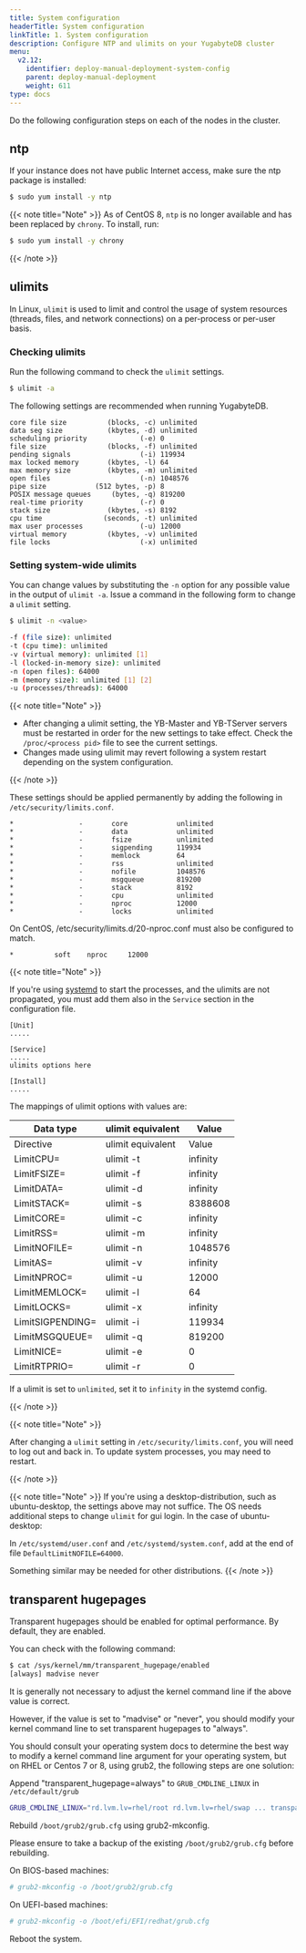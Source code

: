 ```yaml
---
title: System configuration
headerTitle: System configuration
linkTitle: 1. System configuration
description: Configure NTP and ulimits on your YugabyteDB cluster
menu:
  v2.12:
    identifier: deploy-manual-deployment-system-config
    parent: deploy-manual-deployment
    weight: 611
type: docs
---
```


Do the following configuration steps on each of the nodes in the cluster.

## ntp

 If your instance does not have public Internet access, make sure the ntp package is installed:

```sh
$ sudo yum install -y ntp
```

{{< note title="Note" >}}
As of CentOS 8, `ntp` is no longer available and has been replaced by `chrony`. To install, run:
```sh
$ sudo yum install -y chrony
```
{{< /note >}}

## ulimits

In Linux, `ulimit` is used to limit and control the usage of system resources (threads, files, and network connections) on a per-process or per-user basis.

### Checking ulimits

Run the following command to check the `ulimit` settings.

```sh
$ ulimit -a
```

The following settings are recommended when running YugabyteDB.

```
core file size          (blocks, -c) unlimited
data seg size           (kbytes, -d) unlimited
scheduling priority             (-e) 0
file size               (blocks, -f) unlimited
pending signals                 (-i) 119934
max locked memory       (kbytes, -l) 64
max memory size         (kbytes, -m) unlimited
open files                      (-n) 1048576
pipe size            (512 bytes, -p) 8
POSIX message queues     (bytes, -q) 819200
real-time priority              (-r) 0
stack size              (kbytes, -s) 8192
cpu time               (seconds, -t) unlimited
max user processes              (-u) 12000
virtual memory          (kbytes, -v) unlimited
file locks                      (-x) unlimited
```

### Setting system-wide ulimits

You can change values by substituting the `-n` option for any possible value in the output of `ulimit -a`. Issue a command in the following form to change a `ulimit` setting.

```sh
$ ulimit -n <value>
```

```sh
-f (file size): unlimited
-t (cpu time): unlimited
-v (virtual memory): unlimited [1]
-l (locked-in-memory size): unlimited
-n (open files): 64000
-m (memory size): unlimited [1] [2]
-u (processes/threads): 64000
```

{{< note title="Note" >}}

- After changing a ulimit setting, the YB-Master and YB-TServer servers must be restarted in order for the new settings to take effect. Check the `/proc/<process pid>` file to see the current settings.
- Changes made using ulimit may revert following a system restart depending on the system configuration.

{{< /note >}}

These settings should be applied permanently by adding the following in `/etc/security/limits.conf`.

```
*                -       core            unlimited
*                -       data            unlimited
*                -       fsize           unlimited
*                -       sigpending      119934
*                -       memlock         64
*                -       rss             unlimited
*                -       nofile          1048576
*                -       msgqueue        819200
*                -       stack           8192
*                -       cpu             unlimited
*                -       nproc           12000
*                -       locks           unlimited
```

On CentOS, /etc/security/limits.d/20-nproc.conf must also be configured to match.

```
*          soft    nproc     12000
```

{{< note title="Note" >}}

If you're using [systemd](https://systemd.io/) to start the processes, and the ulimits are not propagated, you
 must add them also in the `Service` section in the configuration file.

```
[Unit]
.....

[Service]
.....
ulimits options here

[Install]
.....
```

The mappings of ulimit options with values are:

Data type | ulimit equivalent | Value |
----------|-------------|-----|
Directive       | ulimit equivalent    | Value |
LimitCPU=       | ulimit -t            | infinity |
LimitFSIZE=     | ulimit -f            | infinity |
LimitDATA=      | ulimit -d            | infinity |
LimitSTACK=     | ulimit -s            | 8388608 |
LimitCORE=      | ulimit -c            | infinity |
LimitRSS=       | ulimit -m            | infinity |
LimitNOFILE=    | ulimit -n            | 1048576  |
LimitAS=        | ulimit -v            | infinity |
LimitNPROC=     | ulimit -u            | 12000  |
LimitMEMLOCK=   | ulimit -l            | 64 |
LimitLOCKS=     | ulimit -x            | infinity |
LimitSIGPENDING=| ulimit -i            | 119934 |
LimitMSGQUEUE=  | ulimit -q            | 819200 |
LimitNICE=      | ulimit -e            | 0 |
LimitRTPRIO=    | ulimit -r            | 0 |

If a ulimit is set to `unlimited`, set it to `infinity` in the systemd config.

{{< /note >}}

{{< note title="Note" >}}

After changing a `ulimit` setting in `/etc/security/limits.conf`, you will need to log out and back in. To update system processes, you may need to restart.

{{< /note >}}

{{< note title="Note" >}}
If you're using a desktop-distribution, such as ubuntu-desktop, the settings above may not suffice.
The OS needs additional steps to change `ulimit` for gui login. In the case of ubuntu-desktop:

In `/etc/systemd/user.conf` and `/etc/systemd/system.conf`, add at the end of file `DefaultLimitNOFILE=64000`.

Something similar may be needed for other distributions.
{{< /note >}}


## transparent hugepages

Transparent hugepages should be enabled for optimal performance. By default, they are enabled.

You can check with the following command:


```sh
$ cat /sys/kernel/mm/transparent_hugepage/enabled
[always] madvise never
```

It is generally not necessary to adjust the kernel command line if the above value is correct.

However, if the value is set to "madvise" or "never", you should modify your kernel command line to set transparent hugepages to "always".


You should consult your operating system docs to determine the best way to modify a kernel command line argument for your operating system, but on RHEL or Centos 7 or 8, using grub2, the following steps are one solution:


Append "transparent_hugepage=always" to `GRUB_CMDLINE_LINUX` in `/etc/default/grub`

```sh
GRUB_CMDLINE_LINUX="rd.lvm.lv=rhel/root rd.lvm.lv=rhel/swap ... transparent_hugepage=always"
```


Rebuild `/boot/grub2/grub.cfg` using grub2-mkconfig.

Please ensure to take a backup of the existing `/boot/grub2/grub.cfg` before rebuilding.

On BIOS-based machines:

```sh
# grub2-mkconfig -o /boot/grub2/grub.cfg
```
On UEFI-based machines:

```sh
# grub2-mkconfig -o /boot/efi/EFI/redhat/grub.cfg
```


Reboot the system.
